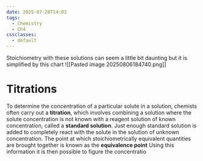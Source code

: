 ```yaml
---
date: 2025-07-28T14:03
tags:
  - Chemistry
  - Ch4
cssclasses:
  - default
---
```

Stoichiometry with these solutions can seem a little bit daunting but it is simplified by this chart
![[Pasted image 20250806184740.png]]

# Titrations
To determine the concentration of a particular solute in a solution, chemists often carry out a **titration**, which involves combining a solution where the solute concentration is not known with a reagent solution of known concentration, called a **standard solution**. Just enough standard solution is added to completely react with the solute in the solution of unknown concentration. The point at which stoichiometrically equivalent quantities are brought together is known as the **equivalence point**
Using this information it is then possible to figure the concentratio